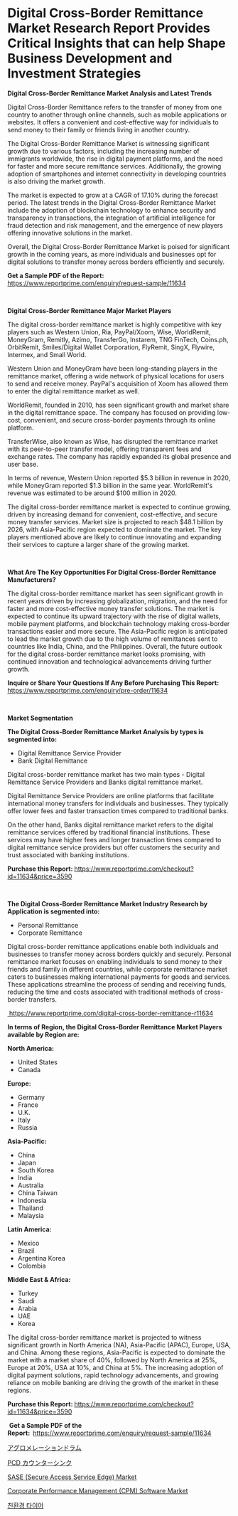 <p><h1>Digital Cross-Border Remittance Market Research Report Provides Critical Insights that can help Shape Business Development and Investment Strategies</h1></p><p><strong>Digital Cross-Border Remittance Market Analysis and Latest Trends</strong></p>
<p><p>Digital Cross-Border Remittance refers to the transfer of money from one country to another through online channels, such as mobile applications or websites. It offers a convenient and cost-effective way for individuals to send money to their family or friends living in another country.</p><p>The Digital Cross-Border Remittance Market is witnessing significant growth due to various factors, including the increasing number of immigrants worldwide, the rise in digital payment platforms, and the need for faster and more secure remittance services. Additionally, the growing adoption of smartphones and internet connectivity in developing countries is also driving the market growth.</p><p>The market is expected to grow at a CAGR of 17.10% during the forecast period. The latest trends in the Digital Cross-Border Remittance Market include the adoption of blockchain technology to enhance security and transparency in transactions, the integration of artificial intelligence for fraud detection and risk management, and the emergence of new players offering innovative solutions in the market.</p><p>Overall, the Digital Cross-Border Remittance Market is poised for significant growth in the coming years, as more individuals and businesses opt for digital solutions to transfer money across borders efficiently and securely.</p></p>
<p><strong>Get a Sample PDF of the Report:&nbsp;</strong> <a href="https://www.reportprime.com/enquiry/request-sample/11634">https://www.reportprime.com/enquiry/request-sample/11634</a></p>
<p>&nbsp;</p>
<p><strong>Digital Cross-Border Remittance Major Market Players</strong></p>
<p><p>The digital cross-border remittance market is highly competitive with key players such as Western Union, Ria, PayPal/Xoom, Wise, WorldRemit, MoneyGram, Remitly, Azimo, TransferGo, Instarem, TNG FinTech, Coins.ph, OrbitRemit, Smiles/Digital Wallet Corporation, FlyRemit, SingX, Flywire, Intermex, and Small World.</p><p>Western Union and MoneyGram have been long-standing players in the remittance market, offering a wide network of physical locations for users to send and receive money. PayPal's acquisition of Xoom has allowed them to enter the digital remittance market as well.</p><p>WorldRemit, founded in 2010, has seen significant growth and market share in the digital remittance space. The company has focused on providing low-cost, convenient, and secure cross-border payments through its online platform.</p><p>TransferWise, also known as Wise, has disrupted the remittance market with its peer-to-peer transfer model, offering transparent fees and exchange rates. The company has rapidly expanded its global presence and user base.</p><p>In terms of revenue, Western Union reported $5.3 billion in revenue in 2020, while MoneyGram reported $1.3 billion in the same year. WorldRemit's revenue was estimated to be around $100 million in 2020.</p><p>The digital cross-border remittance market is expected to continue growing, driven by increasing demand for convenient, cost-effective, and secure money transfer services. Market size is projected to reach $48.1 billion by 2026, with Asia-Pacific region expected to dominate the market. The key players mentioned above are likely to continue innovating and expanding their services to capture a larger share of the growing market.</p></p>
<p>&nbsp;</p>
<p><strong>What Are The Key Opportunities For Digital Cross-Border Remittance Manufacturers?</strong></p>
<p><p>The digital cross-border remittance market has seen significant growth in recent years driven by increasing globalization, migration, and the need for faster and more cost-effective money transfer solutions. The market is expected to continue its upward trajectory with the rise of digital wallets, mobile payment platforms, and blockchain technology making cross-border transactions easier and more secure. The Asia-Pacific region is anticipated to lead the market growth due to the high volume of remittances sent to countries like India, China, and the Philippines. Overall, the future outlook for the digital cross-border remittance market looks promising, with continued innovation and technological advancements driving further growth.</p></p>
<p><strong>Inquire or Share Your Questions If Any Before Purchasing This Report:</strong> <a href="https://www.reportprime.com/enquiry/pre-order/11634">https://www.reportprime.com/enquiry/pre-order/11634</a></p>
<p>&nbsp;</p>
<p><strong>Market Segmentation</strong></p>
<p><strong>The Digital Cross-Border Remittance Market Analysis by types is segmented into:</strong></p>
<p><ul><li>Digital Remittance Service Provider</li><li>Bank Digital Remittance</li></ul></p>
<p><p>Digital cross-border remittance market has two main types - Digital Remittance Service Providers and Banks digital remittance market.</p><p>Digital Remittance Service Providers are online platforms that facilitate international money transfers for individuals and businesses. They typically offer lower fees and faster transaction times compared to traditional banks.</p><p>On the other hand, Banks digital remittance market refers to the digital remittance services offered by traditional financial institutions. These services may have higher fees and longer transaction times compared to digital remittance service providers but offer customers the security and trust associated with banking institutions.</p></p>
<p><strong>Purchase this Report:&nbsp;</strong><a href="https://www.reportprime.com/checkout?id=11634&price=3590">https://www.reportprime.com/checkout?id=11634&price=3590</a></p>
<p>&nbsp;</p>
<p><strong>The Digital Cross-Border Remittance Market Industry Research by Application is segmented into:</strong></p>
<p><ul><li>Personal Remittance</li><li>Corporate Remittance</li></ul></p>
<p><p>Digital cross-border remittance applications enable both individuals and businesses to transfer money across borders quickly and securely. Personal remittance market focuses on enabling individuals to send money to their friends and family in different countries, while corporate remittance market caters to businesses making international payments for goods and services. These applications streamline the process of sending and receiving funds, reducing the time and costs associated with traditional methods of cross-border transfers.</p></p>
<p><a href="https://www.reportprime.com/digital-cross-border-remittance-r11634">&nbsp;https://www.reportprime.com/digital-cross-border-remittance-r11634</a></p>
<p><strong>In terms of Region, the Digital Cross-Border Remittance Market Players available by Region are:</strong></p>
<p>
    <p> <strong> North America: </strong>
        <ul>
            <li>United States</li>
            <li>Canada</li>
        </ul>
        </p> 
    <p> <strong> Europe: </strong>
        <ul>
            <li>Germany</li>
            <li>France</li>
            <li>U.K.</li>
            <li>Italy</li>
            <li>Russia</li>
        </ul>
        </p> 
    <p> <strong> Asia-Pacific: </strong>
        <ul>
            <li>China</li>
            <li>Japan</li>
            <li>South Korea</li>
            <li>India</li>
            <li>Australia</li>
            <li>China Taiwan</li>
            <li>Indonesia</li>
            <li>Thailand</li>
            <li>Malaysia</li>
        </ul>
        </p> 
    <p> <strong> Latin America: </strong>
        <ul>
            <li>Mexico</li>
            <li>Brazil</li>
            <li>Argentina Korea</li>
            <li>Colombia</li>
        </ul>
        </p> 
    <p> <strong> Middle East & Africa: </strong>
        <ul>
            <li>Turkey</li>
            <li>Saudi</li>
            <li>Arabia</li>
            <li>UAE</li>
            <li>Korea</li>
        </ul>
    </p>
    </p>
<p><p>The digital cross-border remittance market is projected to witness significant growth in North America (NA), Asia-Pacific (APAC), Europe, USA, and China. Among these regions, Asia-Pacific is expected to dominate the market with a market share of 40%, followed by North America at 25%, Europe at 20%, USA at 10%, and China at 5%. The increasing adoption of digital payment solutions, rapid technology advancements, and growing reliance on mobile banking are driving the growth of the market in these regions.</p></p>
<p><strong>Purchase this Report: </strong><a href="https://www.reportprime.com/checkout?id=11634&price=3590">https://www.reportprime.com/checkout?id=11634&price=3590</a></p>
<p>&nbsp;<strong>Get a Sample PDF of the Report:&nbsp;&nbsp;</strong><a href="https://www.reportprime.com/enquiry/request-sample/11634">https://www.reportprime.com/enquiry/request-sample/11634</a></p>
<p><strong></strong></p>
<p><p><a href="https://github.com/cnnriuez22368/Market-Research-Report-List-1/blob/main/840956626369.md">アグロメレーションドラム</a></p><p><a href="https://github.com/zekaoe592392/Market-Research-Report-List-1/blob/main/562218026368.md">PCD カウンターシンク</a></p><p><a href="https://github.com/jodemen/Market-Research-Report-List-2/blob/main/sase-secure-access-service-edge-market.md">SASE (Secure Access Service Edge) Market</a></p><p><a href="https://github.com/Sarissaschmalingtr6fz2739/Market-Research-Report-List-2/blob/main/corporate-performance-management-cpm-software-market.md">Corporate Performance Management (CPM) Software Market</a></p><p><a href="https://github.com/wallacBahrtyinger567686/Market-Research-Report-List-1/blob/main/889407824462.md">친환경 타이어</a></p></p>